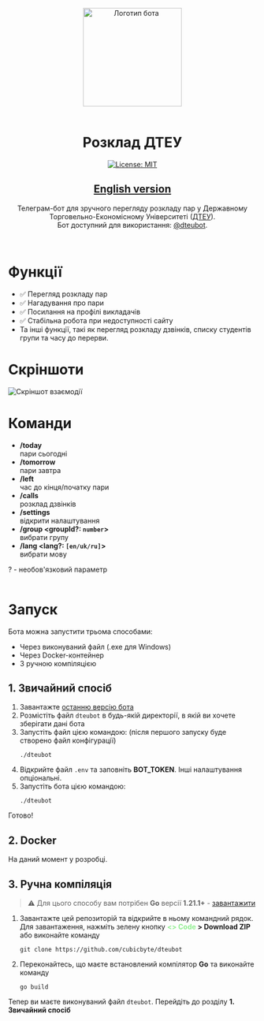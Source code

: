 <div align="center">

<img src="https://user-images.githubusercontent.com/81159301/193612153-e085ffb7-230b-413c-a7b2-c450536cd397.png" alt="Логотип бота" width="200"><br><br>

# Розклад ДТЕУ
[![License: MIT](https://img.shields.io/badge/License-MIT-yellow.svg)](LICENSE)
## [English version](README.en.md)

Телеграм-бот для зручного перегляду розкладу пар у Державному Торговельно-Економісному Університеті ([ДТЕУ](https://knute.edu.ua)).<br>
Бот доступний для використання: [@dteubot](https://t.me/dteubot).

</div><br>


# Функції

- ✅ Перегляд розкладу пар
- ✅ Нагадування про пари
- ✅ Посилання на профілі викладачів
- ✅ Стабільна робота при недоступності сайту
- Та інші функції, такі як перегляд розкладу дзвінків, списку студентів групи та часу до перерви.


# Скріншоти

![Скріншот взаємодії](https://github.com/cubicbyte/dteubot/assets/81159301/554f4df6-9812-4a65-b06e-9a6fd47df889)


# Команди

* **/today**<br>
  пари сьогодні
* **/tomorrow**<br>
  пари завтра
* **/left**<br>
  час до кінця/початку пари
* **/calls**<br>
  розклад дзвінків
* **/settings**<br>
  відкрити налаштування
* **/group \<groupId?: `number`\>**<br>
  вибрати групу
* **/lang \<lang?: `[en/uk/ru]`\>**<br>
  вибрати мову

? - необов'язковий параметр
<br><br>


# Запуск

Бота можна запустити трьома способами:
- Через виконуваний файл (.exe для Windows)
- Через Docker-контейнер
- З ручною компіляцією

## 1. Звичайний спосіб

1. Завантажте [останню версію бота](https://github.com/cubicbyte/dteubot/releases/latest)
2. Розмістіть файл `dteubot` в будь-якій директорії, в якій ви хочете зберігати дані бота
3. Запустіть файл цією командою: (після першого запуску буде створено файл конфігурації)
   ```shell
   ./dteubot
   ```
4. Відкрийте файл `.env` та заповніть **BOT_TOKEN**. Інші налаштування опціональні.
5. Запустіть бота цією командою:
   ```shell
   ./dteubot
   ```

Готово!

## 2. Docker

На даний момент у розробці.

## 3. Ручна компіляція

> :warning: Для цього способу вам потрібен **Go** версії **1.21.1+** - [завантажити](https://golang.org/dl/)

1. Завантажте цей репозиторій та відкрийте в ньому командний рядок.<br>
   Для завантаження, нажміть зелену кнопку **<span style="color: lightgreen;"><> Code</span> > Download ZIP**<br>
   або виконайте команду
   ```shell
   git clone https://github.com/cubicbyte/dteubot
   ```
2. Переконайтесь, що маєте встановлений компілятор **Go** та виконайте команду
   ```shell
   go build
   ```

Тепер ви маєте виконуваний файл `dteubot`. Перейдіть до розділу **1. Звичайний спосіб**
